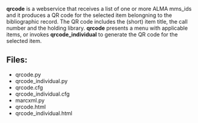 **qrcode** is a webservice that receives a list of
one or more ALMA mms_ids and it produces a QR code 
for the selected item belongning to the bibliographic
record. The QR code includes the (short) item title,
the call number and the holding library.
**qrcode** presents a menu with applicable items, or
invokes **qrcode_individual** to generate the QR code
for the selected item.

## Files:
 - qrcode.py
 - qrcode_individual.py
 - qrcode.cfg
 - qrcode_individual.cfg
 - marcxml.py
 - qrcode.html
 - qrcode_individual.html
 

